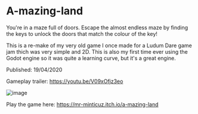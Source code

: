 # A-mazing-land
You're in a maze full of doors. Escape the almost endless maze by finding the keys to unlock the doors that match the colour of the key!

This is a re-make of my very old game I once made for a Ludum Dare game jam thich was very simple and 2D. This is also my first time ever using the Godot engine so it was quite a learning curve, but it's a great engine.

Published: 19/04/2020

Gameplay trailer: https://youtu.be/V09xOfjz3eo

![image](https://user-images.githubusercontent.com/23738870/109394919-73495700-7921-11eb-95d4-977a1a5e7b60.png)

Play the game here: https://mr-minticuz.itch.io/a-mazing-land
